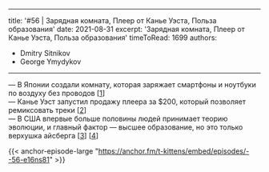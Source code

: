 
---
title: '#56 | Зарядная комната, Плеер от Канье Уэста, Польза образования'
date: 2021-08-31
excerpt: 'Зарядная комната, Плеер от Канье Уэста, Польза образования'
timeToRead: 1699
authors:
  - Dmitry Sitnikov
  - George Ymydykov
---

— В Японии создали комнату, которая заряжает смартфоны и ноутбуки по воздуху без проводов [[1](https://www.nature.com/articles/s41928-021-00636-3)]<br/>
— Канье Уэст запустил продажу плеера за $200, который позволяет ремиксовать треки [[2](https://techcrunch.com/2021/08/25/kanye-wants-to-sell-you-a-200-music-gadget/)]<br/>
— В США впервые больше половины людей принимает теорию эволюции, и главный фактор — высшее образование, но это только верхушка айсберга [[3](https://www.sciencealert.com/more-americans-are-finally-coming-around-to-the-idea-that-life-really-does-evolve)] [[4](https://www.pewresearch.org/science/2020/12/10/biotechnology-research-viewed-with-caution-globally-but-most-support-gene-editing-for-babies-to-treat-disease/)]

{{< anchor-episode-large "https://anchor.fm/t-kittens/embed/episodes/--56-e16ns81" >}}
